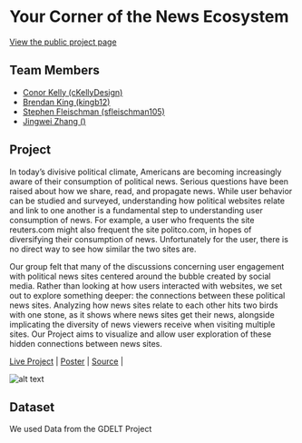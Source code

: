 Your Corner of the News Ecosystem
===============
[View the public project page](https://cse442-17s.github.io/Your-Corner-of-the-News-Ecosystem/final/)

## Team Members

- [Conor Kelly (cKellyDesign)](https://github.com/cKellyDesign)
- [Brendan King (kingb12)](https://github.com/kingb12)
- [Stephen Fleischman (sfleischman105)](https://github.com/sfleischman105)
- [Jingwei Zhang ()]()

## Project

In today’s divisive political climate, Americans are becoming increasingly aware of their consumption of political news. Serious questions have been raised about how we share, read, and propagate news. While user behavior can be studied and surveyed, understanding how political websites relate and link to one another is a fundamental step to understanding user consumption of news. For example, a user who frequents the site reuters.com might also frequent the site politco.com, in hopes of diversifying their consumption of news. Unfortunately for the user, there is no direct way to see how similar the two sites are.

Our group felt that many of the discussions concerning user engagement with political news sites centered around the bubble created by social media. Rather than looking at how users interacted with websites, we set out to explore something deeper: the connections between these political news sites. Analyzing how news sites relate to each other hits two birds with one stone, as it shows where news sites get their news, alongside implicating the diversity of news viewers receive when visiting multiple sites. Our Project aims to visualize and allow user exploration of these hidden connections between news sites.

[Live Project](https://cse442-17s.github.io/Your-Corner-of-the-News-Ecosystem/final/) |
[Poster](https://cse442-17s.github.io/Your-Corner-of-the-News-Ecosystem/media/poster.pdf) |
[Source](https://github.com/CSE442-17S/Your-Corner-of-the-News-Ecosystem/) |

![alt text](https://cse442-17s.github.io/Your-Corner-of-the-News-Ecosystem/media/readme_pic.png)

## Dataset

We used Data from the GDELT Project